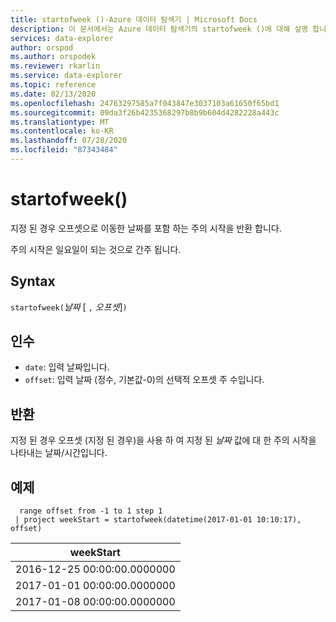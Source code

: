 ```yaml
---
title: startofweek ()-Azure 데이터 탐색기 | Microsoft Docs
description: 이 문서에서는 Azure 데이터 탐색기의 startofweek ()에 대해 설명 합니다.
services: data-explorer
author: orspod
ms.author: orspodek
ms.reviewer: rkarlin
ms.service: data-explorer
ms.topic: reference
ms.date: 02/13/2020
ms.openlocfilehash: 24763297585a7f043847e3037103a61650f65bd1
ms.sourcegitcommit: 09da3f26b4235368297b8b9b604d4282228a443c
ms.translationtype: MT
ms.contentlocale: ko-KR
ms.lasthandoff: 07/28/2020
ms.locfileid: "87343484"
---
```

# <a name="startofweek"></a>startofweek()

지정 된 경우 오프셋으로 이동한 날짜를 포함 하는 주의 시작을 반환 합니다.

주의 시작은 일요일이 되는 것으로 간주 됩니다.

## <a name="syntax"></a>Syntax

`startofweek(`*날짜* [ `,` *오프셋*]`)`

## <a name="arguments"></a>인수

* `date`: 입력 날짜입니다.
* `offset`: 입력 날짜 (정수, 기본값-0)의 선택적 오프셋 주 수입니다.

## <a name="returns"></a>반환

지정 된 경우 오프셋 (지정 된 경우)을 사용 하 여 지정 된 *날짜* 값에 대 한 주의 시작을 나타내는 날짜/시간입니다.

## <a name="example"></a>예제

```kusto
  range offset from -1 to 1 step 1
 | project weekStart = startofweek(datetime(2017-01-01 10:10:17), offset) 
```

|weekStart|
|---|
|2016-12-25 00:00:00.0000000|
|2017-01-01 00:00:00.0000000|
|2017-01-08 00:00:00.0000000|